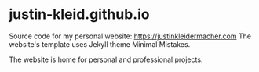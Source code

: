 # justin-kleid.github.io

Source code for my personal website: https://justinkleidermacher.com
The website's template uses Jekyll theme Minimal Mistakes.

The website is home for personal and professional projects.
